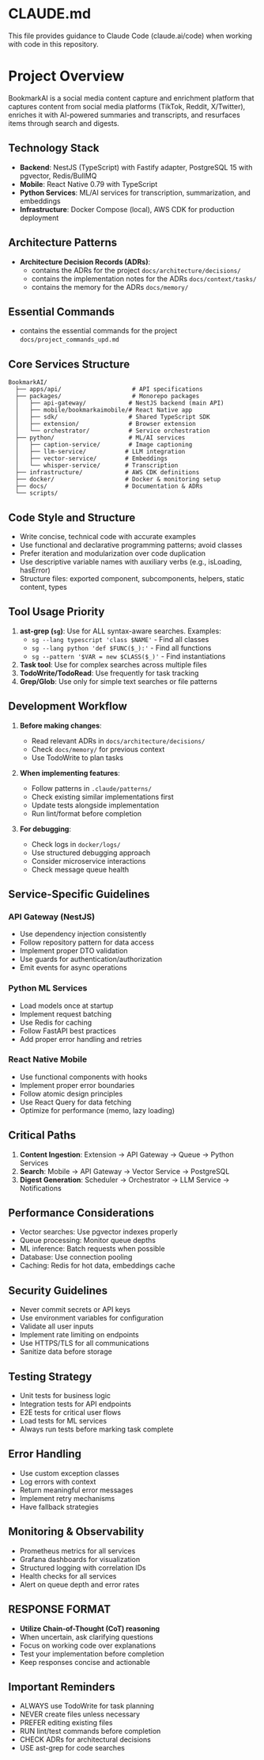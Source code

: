 # CLAUDE.md

This file provides guidance to Claude Code (claude.ai/code) when working with code in this repository.

# Project Overview
BookmarkAI is a social media content capture and enrichment platform that captures content from social media platforms (TikTok, Reddit, X/Twitter), enriches it with AI-powered summaries and transcripts, and resurfaces items through search and digests.

## Technology Stack
- **Backend**: NestJS (TypeScript) with Fastify adapter, PostgreSQL 15 with pgvector, Redis/BullMQ
- **Mobile**: React Native 0.79 with TypeScript
- **Python Services**: ML/AI services for transcription, summarization, and embeddings
- **Infrastructure**: Docker Compose (local), AWS CDK for production deployment

## Architecture Patterns
- **Architecture Decision Records (ADRs)**:
   - contains the ADRs for the project `docs/architecture/decisions/`
   - contains the implementation notes for the ADRs `docs/context/tasks/`
   - contains the memory for the ADRs `docs/memory/`

## Essential Commands
   - contains the essential commands for the project `docs/project_commands_upd.md`

## Core Services Structure
```
BookmarkAI/
  ├── apps/api/                    # API specifications
  ├── packages/                    # Monorepo packages
  │   ├── api-gateway/            # NestJS backend (main API)
  │   ├── mobile/bookmarkaimobile/# React Native app
  │   ├── sdk/                    # Shared TypeScript SDK
  │   ├── extension/              # Browser extension
  │   └── orchestrator/           # Service orchestration
  ├── python/                     # ML/AI services
  │   ├── caption-service/        # Image captioning
  │   ├── llm-service/           # LLM integration
  │   ├── vector-service/        # Embeddings
  │   └── whisper-service/       # Transcription
  ├── infrastructure/            # AWS CDK definitions
  ├── docker/                    # Docker & monitoring setup
  ├── docs/                      # Documentation & ADRs
  └── scripts/
```

## Code Style and Structure
  - Write concise, technical code with accurate examples
  - Use functional and declarative programming patterns; avoid classes
  - Prefer iteration and modularization over code duplication
  - Use descriptive variable names with auxiliary verbs (e.g., isLoading, hasError)
  - Structure files: exported component, subcomponents, helpers, static content, types

## Tool Usage Priority
  1. **ast-grep (`sg`)**: Use for ALL syntax-aware searches. Examples:
     - `sg --lang typescript 'class $NAME'` - Find all classes
     - `sg --lang python 'def $FUNC($_):'` - Find all functions
     - `sg --pattern '$VAR = new $CLASS($_)'` - Find instantiations
  2. **Task tool**: Use for complex searches across multiple files
  3. **TodoWrite/TodoRead**: Use frequently for task tracking
  4. **Grep/Glob**: Use only for simple text searches or file patterns
  
## Development Workflow
  1. **Before making changes**:
     - Read relevant ADRs in `docs/architecture/decisions/`
     - Check `docs/memory/` for previous context
     - Use TodoWrite to plan tasks
  
  2. **When implementing features**:
     - Follow patterns in `.claude/patterns/`
     - Check existing similar implementations first
     - Update tests alongside implementation
     - Run lint/format before completion
  
  3. **For debugging**:
     - Check logs in `docker/logs/`
     - Use structured debugging approach
     - Consider microservice interactions
     - Check message queue health

## Service-Specific Guidelines

### API Gateway (NestJS)
  - Use dependency injection consistently
  - Follow repository pattern for data access
  - Implement proper DTO validation
  - Use guards for authentication/authorization
  - Emit events for async operations

### Python ML Services
  - Load models once at startup
  - Implement request batching
  - Use Redis for caching
  - Follow FastAPI best practices
  - Add proper error handling and retries

### React Native Mobile
  - Use functional components with hooks
  - Implement proper error boundaries
  - Follow atomic design principles
  - Use React Query for data fetching
  - Optimize for performance (memo, lazy loading)

## Critical Paths
  1. **Content Ingestion**: Extension → API Gateway → Queue → Python Services
  2. **Search**: Mobile → API Gateway → Vector Service → PostgreSQL
  3. **Digest Generation**: Scheduler → Orchestrator → LLM Service → Notifications

## Performance Considerations
  - Vector searches: Use pgvector indexes properly
  - Queue processing: Monitor queue depths
  - ML inference: Batch requests when possible
  - Database: Use connection pooling
  - Caching: Redis for hot data, embeddings cache

## Security Guidelines
  - Never commit secrets or API keys
  - Use environment variables for configuration
  - Validate all user inputs
  - Implement rate limiting on endpoints
  - Use HTTPS/TLS for all communications
  - Sanitize data before storage

## Testing Strategy
  - Unit tests for business logic
  - Integration tests for API endpoints
  - E2E tests for critical user flows
  - Load tests for ML services
  - Always run tests before marking task complete

## Error Handling
  - Use custom exception classes
  - Log errors with context
  - Return meaningful error messages
  - Implement retry mechanisms
  - Have fallback strategies

## Monitoring & Observability
  - Prometheus metrics for all services
  - Grafana dashboards for visualization
  - Structured logging with correlation IDs
  - Health checks for all services
  - Alert on queue depth and error rates

## RESPONSE FORMAT
  - **Utilize Chain-of-Thought (CoT) reasoning**
  - When uncertain, ask clarifying questions
  - Focus on working code over explanations
  - Test your implementation before completion
  - Keep responses concise and actionable

## Important Reminders
  - ALWAYS use TodoWrite for task planning
  - NEVER create files unless necessary
  - PREFER editing existing files
  - RUN lint/test commands before completion
  - CHECK ADRs for architectural decisions
  - USE ast-grep for code searches